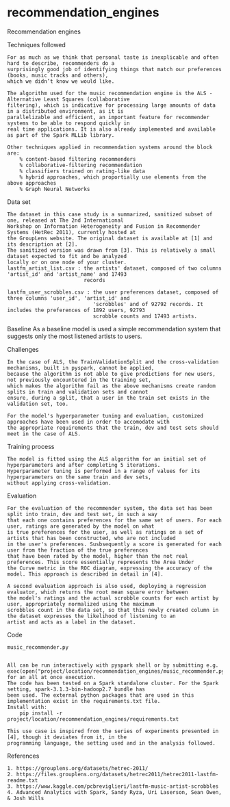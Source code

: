 # recommendation_engines

Recommendation engines
    
 
 
Techniques followed

    For as much as we think that personal taste is inexplicable and often hard to describe, recommenders do a
	surprisingly good job of identifying things that match our preferences (books, music tracks and others),
	which we didn’t know we would like.
	
	The algorithm used for the music recommendation engine is the ALS - Alternative Least Squares (collaborative
	filtering), which is indicative for processing large amounts of data in a distributed environment, as it is
	parallelizable and efficient, an important feature for recommender systems to be able to respond quickly in 
	real time applications. It is also already implemented and available as part of the Spark MLLib library.

    Other techniques applied in recommendation systems around the block are:
        % content-based filtering recommenders
        % collaborative-filtering recommendation
        % classifiers trained on rating-like data
        % hybrid approaches, which proportially use elements from the above approaches
        % Graph Neural Networks
	


Data set
   
    The dataset in this case study is a summarized, sanitized subset of one, released at The 2nd International
    Workshop on Information Heterogeneity and Fusion in Recommender Systems (HetRec 2011), currently hosted at
	the GroupLens website. The original dataset is available at [1] and its description at [2].
    The sanitized version was drawn from [3]. This is relatively a small dataset expected to fit and be analyzed 
	locally or on one node of your cluster.
	lastfm_artist_list.csv : the artists' dataset, composed of two columns 'artist_id' and 'artist_name' and 17493
	                         records
							 
	lastfm_user_scrobbles.csv : the user preferences dataset, composed of three columns 'user_id', 'artist_id' and  
                              	'scrobbles' and of 92792 records. It includes the preferences of 1892 users, 92793
								scrobble counts and 17493 artists.
    
	

Baseline
	As a baseline model is used a simple recommendation system that suggests only the most listened artists to users.	
	
	
	
Challenges
	
	In the case of ALS, the TrainValidationSplit and the cross-validation mechanisms, built in pyspark, cannot be applied,
    because the algorithm is not able to give predictions for new users, not previously encountered in the training set, 
	which makes the algorithm fail as the above mechanisms create random splits in train and validation sets and cannot
	ensure, during a split, that a user in the train set exists in the validation set, too. 
	
	For the model's hyperparameter tuning and evaluation, customized approaches have been used in order to accomodate with
    the appropriate requirements that the train, dev and test sets should meet in the case of ALS. 	
     
	 

Training process
    
	The model is fitted using the ALS algorithm for an initial set of hyperparameters and after completing 5 iterations.
	Hyperparameter tuning is performed in a range of values for its hyperparameters on the same train and dev sets, 
	without applying cross-validation.
	
   	

Evaluation

    For the evaluation of the recommender system, the data set has been split into train, dev and test set, in such a way 
	that each one contains preferences for the same set of users. For each user, ratings are generated by the model on what 
	is true preferences for the user, as well as ratings on a set of artists that has been constructed, who are not included
	in the user's preferences. Susbsequently a score is generated for each user from the fraction of the true preferences 
	that have been rated by the model, higher than the not real preferences. This score essentially represents the Area Under
	the Curve metric in the ROC diagram, expressing the accuracy of the model. This approach is described in detail in [4].
	
	A second evaluation approach is also used, deploying a regression evaluator, which returns the root mean square error between
	the model's ratings and the actual scrobble counts for each artist by user, appropriately normalized using the maximum 
	scrobbles count in the data set, so that this newly created column in the dataset expresses the likelihood of listening to an 
	artist and acts as a label in the dataset.
    
    
 
Code

    music_recommender.py
   
   
    All can be run interactively with pyspark shell or by submitting e.g. 
	exec(open("project/location/recommendation_engines/music_recommender.py").read()) for an all at once execution.
	The code has been tested on a Spark standalone cluster. For the Spark setting, spark-3.1.3-bin-hadoop2.7 bundle has 
	been used. The external python packages that are used in this implementation exist in the requirements.txt file. 
	Install with: 
	    pip install -r project/location/recommendation_engines/requirements.txt
   
    This use case is inspired from the series of experiments presented in [4], though it deviates from it, in the
    programming language, the setting used and in the analysis followed.
   


References

	1. https://grouplens.org/datasets/hetrec-2011/
	2. https://files.grouplens.org/datasets/hetrec2011/hetrec2011-lastfm-readme.txt
	3. https://www.kaggle.com/pcbreviglieri/lastfm-music-artist-scrobbles
	4. Advanced Analytics with Spark, Sandy Ryza, Uri Laserson, Sean Owen, & Josh Wills
	
